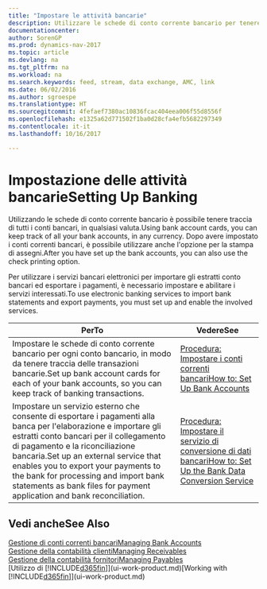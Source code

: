 ```yaml
---
title: "Impostare le attività bancarie"
description: Utilizzare le schede di conto corrente bancario per tenere traccia dei conti bancari e impostare i feed della banca per scambiare dati.
documentationcenter: 
author: SorenGP
ms.prod: dynamics-nav-2017
ms.topic: article
ms.devlang: na
ms.tgt_pltfrm: na
ms.workload: na
ms.search.keywords: feed, stream, data exchange, AMC, link
ms.date: 06/02/2016
ms.author: sgroespe
ms.translationtype: HT
ms.sourcegitcommit: 4fefaef7380ac10836fcac404eea006f55d8556f
ms.openlocfilehash: e1325a62d771502f1ba0d28cfa4efb5682297349
ms.contentlocale: it-it
ms.lasthandoff: 10/16/2017

---
```

# <a name="setting-up-banking"></a><span data-ttu-id="a727d-103">Impostazione delle attività bancarie</span><span class="sxs-lookup"><span data-stu-id="a727d-103">Setting Up Banking</span></span>
<span data-ttu-id="a727d-104">Utilizzando le schede di conto corrente bancario è possibile tenere traccia di tutti i conti bancari, in qualsiasi valuta.</span><span class="sxs-lookup"><span data-stu-id="a727d-104">Using bank account cards, you can keep track of all your bank accounts, in any currency.</span></span> <span data-ttu-id="a727d-105">Dopo avere impostato i conti correnti bancari, è possibile utilizzare anche l'opzione per la stampa di assegni.</span><span class="sxs-lookup"><span data-stu-id="a727d-105">After you have set up the bank accounts, you can also use the check printing option.</span></span>

<span data-ttu-id="a727d-106">Per utilizzare i servizi bancari elettronici per importare gli estratti conto bancari ed esportare i pagamenti, è necessario impostare e abilitare i servizi interessati.</span><span class="sxs-lookup"><span data-stu-id="a727d-106">To use electronic banking services to import bank statements and  export payments, you must set up and enable the involved services.</span></span>

| <span data-ttu-id="a727d-107">Per</span><span class="sxs-lookup"><span data-stu-id="a727d-107">To</span></span> | <span data-ttu-id="a727d-108">Vedere</span><span class="sxs-lookup"><span data-stu-id="a727d-108">See</span></span> |
| --- | --- |
| <span data-ttu-id="a727d-109">Impostare le schede di conto corrente bancario per ogni conto bancario, in modo da tenere traccia delle transazioni bancarie.</span><span class="sxs-lookup"><span data-stu-id="a727d-109">Set up bank account cards for each of your bank accounts, so you can keep track of banking transactions.</span></span> |[<span data-ttu-id="a727d-110">Procedura: Impostare i conti correnti bancari</span><span class="sxs-lookup"><span data-stu-id="a727d-110">How to: Set Up Bank Accounts</span></span>](bank-how-setup-bank-accounts.md) |
| <span data-ttu-id="a727d-111">Impostare un servizio esterno che consente di esportare i pagamenti alla banca per l'elaborazione e importare gli estratti conto bancari per il collegamento di pagamento e la riconciliazione bancaria.</span><span class="sxs-lookup"><span data-stu-id="a727d-111">Set up an external service that enables you to export your payments to the bank for processing  and import bank statements as bank files for payment application and bank reconciliation.</span></span> |[<span data-ttu-id="a727d-112">Procedura: Impostare il servizio di conversione di dati bancari</span><span class="sxs-lookup"><span data-stu-id="a727d-112">How to: Set Up the Bank Data Conversion Service</span></span>](bank-how-setup-bank-data-conversion-service.md) |

## <a name="see-also"></a><span data-ttu-id="a727d-113">Vedi anche</span><span class="sxs-lookup"><span data-stu-id="a727d-113">See Also</span></span>
[<span data-ttu-id="a727d-114">Gestione di conti correnti bancari</span><span class="sxs-lookup"><span data-stu-id="a727d-114">Managing Bank Accounts</span></span>](bank-manage-bank-accounts.md)  
[<span data-ttu-id="a727d-115">Gestione della contabilità clienti</span><span class="sxs-lookup"><span data-stu-id="a727d-115">Managing Receivables</span></span>](receivables-manage-receivables.md)  
[<span data-ttu-id="a727d-116">Gestione della contabilità fornitori</span><span class="sxs-lookup"><span data-stu-id="a727d-116">Managing Payables</span></span>](payables-manage-payables.md)  
<span data-ttu-id="a727d-117">[Utilizzo di [!INCLUDE[d365fin](includes/d365fin_md.md)]](ui-work-product.md)</span><span class="sxs-lookup"><span data-stu-id="a727d-117">[Working with [!INCLUDE[d365fin](includes/d365fin_md.md)]](ui-work-product.md)</span></span>

